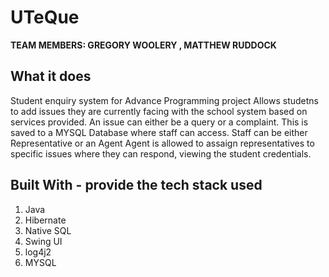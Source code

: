# UTeQue
 
**TEAM MEMBERS: GREGORY WOOLERY , MATTHEW RUDDOCK**

## What it does
Student enquiry system for Advance Programming project
Allows studetns to add issues they are currently facing with the school
system based on services provided.
An issue can either be a query or a complaint.
This is saved to a MYSQL Database where staff can access.
Staff can be either Representative or an Agent
Agent is allowed to assaign representatives to specific issues where they can 
respond, viewing the student credentials.

## Built With - provide the tech stack used 
 1. Java
 2. Hibernate
 3. Native SQL
 4. Swing UI
 5. log4j2
 6. MYSQL